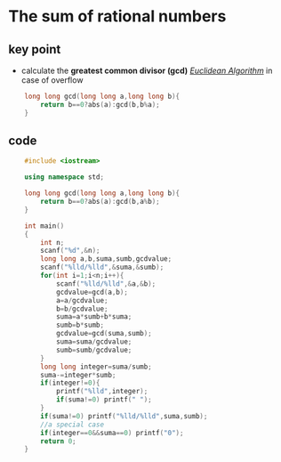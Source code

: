 # The sum of rational numbers
## key point
* calculate the **greatest common divisor (gcd)** [*Euclidean Algorithm*](https://mathworld.wolfram.com/EuclideanAlgorithm.html) in case of overflow
  
```cpp
    long long gcd(long long a,long long b){
        return b==0?abs(a):gcd(b,b%a);
    }
```
## code
```cpp
    #include <iostream>

    using namespace std;

    long long gcd(long long a,long long b){
        return b==0?abs(a):gcd(b,a%b);
    }

    int main()
    {
        int n;
        scanf("%d",&n);
        long long a,b,suma,sumb,gcdvalue;
        scanf("%lld/%lld",&suma,&sumb);
        for(int i=1;i<n;i++){
            scanf("%lld/%lld",&a,&b);
            gcdvalue=gcd(a,b);
            a=a/gcdvalue;
            b=b/gcdvalue;
            suma=a*sumb+b*suma;
            sumb=b*sumb;
            gcdvalue=gcd(suma,sumb);
            suma=suma/gcdvalue;
            sumb=sumb/gcdvalue;
        }
        long long integer=suma/sumb;
        suma-=integer*sumb;
        if(integer!=0){
            printf("%lld",integer);
            if(suma!=0) printf(" ");
        }
        if(suma!=0) printf("%lld/%lld",suma,sumb);
        //a special case
        if(integer==0&&suma==0) printf("0");
        return 0;
    }
```